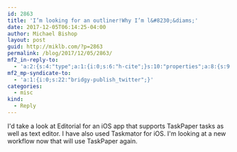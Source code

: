 ```yaml
---
id: 2863
title: 'I’m looking for an outliner!Why I’m l&#8230;&diams;'
date: 2017-12-05T06:14:25-04:00
author: Michael Bishop
layout: post
guid: http://miklb.com/?p=2863
permalink: /blog/2017/12/05/2863/
mf2_in-reply-to:
  - 'a:2:{s:4:"type";a:1:{i:0;s:6:"h-cite";}s:10:"properties";a:8:{s:9:"published";a:1:{i:0;s:25:"2017-12-05T01:49:01+00:00";}s:7:"updated";a:1:{i:0;s:25:"2017-12-05T01:49:01+00:00";}s:7:"summary";a:1:{i:0;s:263:"The biggest downside I’m seeing here is that there is no native first-party iOS client. Because the taskpaper file format is simply a set of rules around how to mark up a plaintext file, though, I could use something like Drafts or iA Writer for my mobile needs";}s:4:"name";a:1:{i:0;s:3262:"I’m looking for an outliner!Why I’m lookingI’ve been creating outlines since high school. I started with pen and paper, then moved to text editors—first Word, then Google Docs, and finally, plaintext files. I’ve been creating plaintext outlines for about 5 years. I typically save my outlines as Markdown and export them using Pandoc if they need to be shared with other folks. I use outlines to take notes, plan projects, create documentation, and as todo lists. I’m a plaintext junky. Whenever and wherever I can, I use plaintext. I edit plaintext with either Neovim, VimR, or nvALT depending on whether I’m in the command line or not. The major hiccup in my plaintext-outline-life is when it comes to editing and creating plaintext outlines on the go. Typically, I use Coda on iOS…which is very much like bringing a siege weapon and a concrete mixer to a Pokémon card tournament. Coda is a spectacular piece of software, but very much not meant for maintaining plaintext outlines, notes and todos. I need a new tool. I want to supercharge my outlining workflow. I’m on the hunt! I’m looking for more than an iOS plaintext editor, I’m looking for a full(ish) featured outliner.   What I’m looking forCross platform, both macOS and iOS (or web-based) Document syncing (Dropbox or SFTP preferable) Ability to reorder items in a list Preferably scriptable (e.g. I’d like to be able to setup reminders triggered off of certain markup so that I can use outlines as task lists…but this may be asking a lot)   ContendersOmniOutlinerPlatformiOS macOS   ProsSeems to be the tried and true tool for this kind of thing OmniGroup seems to be leaning into the whole scriptability thing lately   ConsA wee bit expensive since I’d need to buy both the desktop and basic iOS clients Not 100% certain how interoperable their file formate is     WorkflowyPlatformWeb “Desktop,” e.g. electron app iOS   ProsI already have an account 250 free notes a month   ConsWeird to say, but it is just really ugly, aesthetically     TaskPaperPlatformmacOS   ProsPlaintext 😁 I love how minimal this app is. It brings almost all of the functionality I’m looking for to what is ostensibly just plaintext!   ConsPlaintext 😐 The biggest downside I’m seeing here is that there is no native first-party iOS client. Because the taskpaper file format is simply a set of rules around how to mark up a plaintext file, though, I could use something like Drafts or iA Writer for my mobile needs       Other Thoughts@jthingelstad recommend that I also check out mind mapping applications. I’ve been doing a big of research there, too, but don’t think they fill the role with what I’m looking to do, mostly because they don’t mesh wicked well with my way of thinking. I like to think things together, nested parentheticals In writing this post, I’ve come to wonder if the real solution would be to separate concerns a bit? Find an app other than Coda for editing and creating plaintext on iOS (Drafts, perhaps?) Start to use a more feature-rich todo manager other than SwiftoDo   At this moment I’m leaning towards OmniOutliner or Taskpaper…but I’m incredibly indecisive when it comes to this sort of thing, so who knows.  Input always welcome!";}s:3:"url";a:1:{i:0;s:42:"https://eli.li/entry.php?id=20171205014901";}s:11:"publication";a:1:{i:0;s:6:"eli.li";}s:8:"featured";a:1:{i:0;s:25:"https://eli.li/imgs/1.jpg";}s:6:"author";a:3:{s:4:"name";s:3:"eli";s:3:"url";s:14:"https://eli.li";s:5:"photo";s:34:"https://eli.li/imgs/e&a-square.jpg";}}}'
mf2_mp-syndicate-to:
  - 'a:1:{i:0;s:22:"bridgy-publish_twitter";}'
categories:
  - misc
kind:
  - Reply
---
```

I'd take a look at Editorial for an iOS app that supports TaskPaper tasks as well as text editor. I have also used Taskmator for iOS. I'm looking at a new workflow now that will use TaskPaper again.
